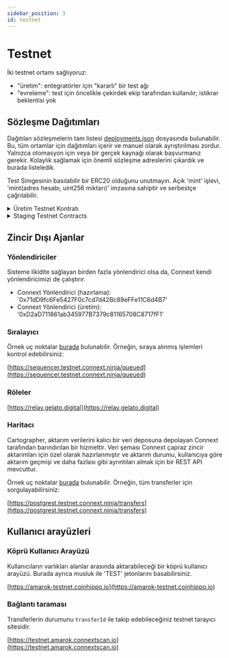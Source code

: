 ```yaml
---
sidebar_position: 3 
id: testnet
---
```


# Testnet

İki testnet ortamı sağlıyoruz:
- "üretim": entegratörler için "kararlı" bir test ağı
- "evreleme": test için öncelikle çekirdek ekip tarafından kullanılır; istikrar beklentisi yok

## Sözleşme Dağıtımları

Dağıtılan sözleşmelerin tam listesi [deployments.json](https://github.com/connext/nxtp/blob/main/packages/deployments/contracts/deployments.json) dosyasında bulunabilir. Bu, tüm ortamlar için dağıtımları içerir ve manuel olarak ayrıştırılması zordur. Yalnızca otomasyon için veya bir gerçek kaynağı olarak başvurmanız gerekir. Kolaylık sağlamak için önemli sözleşme adreslerini çıkardık ve burada listeledik.

Test Simgesinin basılabilir bir ERC20 olduğunu unutmayın. Açık 'mint' işlevi, 'mint(adres hesabı, uint256 miktarı)' imzasına sahiptir ve serbestçe çağrılabilir.

<details>

  <summary>Üretim Testnet Kontratı</summary>

  ### Goerli 
  
  Domain ID: 1735353714

  <table>
    <tbody>
      <tr>
        <th>Çekirdek Kontrat</th>
        <th>Addres</th>
      </tr>
      <tr>
        <td>
          <a href="https://louper.dev/diamond/0xD9e8b18Db316d7736A3d0386C59CA3332810df3B?network=goerli">
            ConnextHandler
          </a>
        </td>
        <td>0xD9e8b18Db316d7736A3d0386C59CA3332810df3B</td>
      </tr>
      <tr>
        <td>
          <a href="https://goerli.etherscan.io/address/0xC6d9D20d179CeCe15E226CdCa9Ef18B47E72fF86">
            TokenRegistry
          </a>
        </td>
        <td>0xC6d9D20d179CeCe15E226CdCa9Ef18B47E72fF86</td>
      </tr>
      <tr>
        <td>
          <a href="https://goerli.etherscan.io/address/0xBf0AC6dE22A82DfAc78CD54f5F649E778d26F78B">
            PromiseRouter
          </a>
        </td>
        <td>0xBf0AC6dE22A82DfAc78CD54f5F649E778d26F78B</td>
      </tr>
      <tr>
        <th>Asset Contract</th>
        <th>Address</th>
        <th>Type</th>
      </tr>
      <tr>
        <td>
          <a href="https://goerli.etherscan.io/address/0x7ea6eA49B0b0Ae9c5db7907d139D9Cd3439862a1">
            TEST
          </a>
        </td>
        <td>0x7ea6eA49B0b0Ae9c5db7907d139D9Cd3439862a1</td>
        <td>Canonical</td>
      </tr>
      <tr>
        <td>
          <a href="https://goerli.etherscan.io/address/0xB4FBF271143F4FBf7B91A5ded31805e42b2208d6">
            WETH
          </a>
        </td>
        <td>0xB4FBF271143F4FBf7B91A5ded31805e42b2208d6</td>
        <td>Canonical</td>
      </tr>
    </tbody>
  </table>

  <br />

  ### Optimism-Goerli

  Domain ID: 1735356532

  <table>
    <tbody>
      <tr>
        <th>Core Contract</th>
        <th>Address</th>
      </tr>
      <tr>
        <td>
          <a href="https://blockscout.com/optimism/goerli/address/0xA04f29c24CCf3AF30D4164F608A56Dc495B2c976">
            ConnextHandler
          </a>
        </td>
        <td>0xA04f29c24CCf3AF30D4164F608A56Dc495B2c976</td>
      </tr>
      <tr>
        <td>
          <a href="https://blockscout.com/optimism/goerli/address/0xEEb6D6aA1bae7f62d08c8233149534788DEf4807">
            TokenRegistry
          </a>
        </td>
        <td>0xEEb6D6aA1bae7f62d08c8233149534788DEf4807</td>
      </tr>
      <tr>
        <td>
          <a href="https://blockscout.com/optimism/goerli/address/0xba05fbdc1D6E70F5BA16559bc956F1074E723d9F">
            PromiseRouter
          </a>
        </td>
        <td>0xba05fbdc1D6E70F5BA16559bc956F1074E723d9F</td>
      </tr>
      <tr>
        <th>Asset Contract</th>
        <th>Address</th>
        <th>Type</th>
      </tr>
      <tr>
        <td>
          <a href="https://blockscout.com/optimism/goerli/address/0x68Db1c8d85C09d546097C65ec7DCBFF4D6497CbF">
            TEST
          </a>
        </td>
        <td>0x68Db1c8d85C09d546097C65ec7DCBFF4D6497CbF</td>
        <td>Representation</td>
      </tr>
      <tr>
        <td>
          <a href="https://blockscout.com/optimism/goerli/address/0x39B061B7e41DE8B721f9aEcEB6b3f17ECB7ba63E">
            nextWETH
          </a>
        </td>
        <td>0x39B061B7e41DE8B721f9aEcEB6b3f17ECB7ba63E</td>
        <td>Representation</td>
      </tr>
      <tr>
        <td>
          <a href="https://blockscout.com/optimism/goerli/address/0x74c6FD7D2Bc6a8F0Ebd7D78321A95471b8C2B806">
            WETH
          </a>
        </td>
        <td>0x74c6FD7D2Bc6a8F0Ebd7D78321A95471b8C2B806</td>
        <td>Adopted</td>
      </tr>
    </tbody>
  </table>

  ### Mumbai

  Domain ID: 9991

  <table>
    <tbody>
      <tr>
        <th>Core Contract</th>
        <th>Address</th>
      </tr>
      <tr>
        <td>
          <a href="https://louper.dev/diamond/0xfdA9C9aE45866D12E5008912318bf3c34fc30912?network=mumbai">
            ConnextHandler
          </a>
        </td>
        <td>0xfdA9C9aE45866D12E5008912318bf3c34fc30912</td>
      </tr>
      <tr>
        <td>
          <a href="https://mumbai.polygonscan.com/address/0xc7031D586320f707b591Cc83BA71219d0c9cf982">
            TokenRegistry
          </a>
        </td>
        <td>0xc7031D586320f707b591Cc83BA71219d0c9cf982</td>
      </tr>
      <tr>
        <td>
          <a href="https://mumbai.polygonscan.com/address/0x8a38b3C20941c9b82AC7D77B650aac2Ad9Df5472">
            PromiseRouter
          </a>
        </td>
        <td>0x8a38b3C20941c9b82AC7D77B650aac2Ad9Df5472</td>
      </tr>
      <tr>
        <th>Asset Contract</th>
        <th>Address</th>
        <th>Type</th>
      </tr>
      <tr>
        <td>
          <a href="https://mumbai.polygonscan.com/address/0xeDb95D8037f769B72AAab41deeC92903A98C9E16">
            TEST
          </a>
        </td>
        <td>0xeDb95D8037f769B72AAab41deeC92903A98C9E16</td>
        <td>Representation</td>
      </tr>
      <tr>
        <td>
          <a href="https://mumbai.polygonscan.com/address/0x1E5341E4b7ed5D0680d9066aac0396F0b1bD1E69">
            nextWETH
          </a>
        </td>
        <td>0x1E5341E4b7ed5D0680d9066aac0396F0b1bD1E69</td>
        <td>Representation</td>
      </tr>
      <tr>
        <td>
          <a href="https://mumbai.polygonscan.com/address/0x4DfAe612aaCB5b448C12A591cD0879bFa2e51d62">
            WETH
          </a>
        </td>
        <td>0x4DfAe612aaCB5b448C12A591cD0879bFa2e51d62</td>
        <td>Adopted</td>
      </tr>
    </tbody>
  </table>

</details>


<details>

  <summary>Staging Testnet Contracts</summary>

  ### Goerli

  Domain ID: 1735353714

  <table>
    <tbody>
      <tr>
        <th>Core Contract</th>
        <th>Address</th>
      </tr>
      <tr>
        <td>
          <a href="https://louper.dev/diamond/0x549CE89d40Cf1D28597CbC535F669d1FEEFfbC6f?network=goerli">
            ConnextHandler
          </a>
        </td>
        <td>0x549CE89d40Cf1D28597CbC535F669d1FEEFfbC6f</td>
      </tr>
      <tr>
        <td>
          <a href="https://goerli.etherscan.io/address/0x0e88035e46eEd61fB1d9c653208Bc3CC28403BEb">
            TokenRegistry
          </a>
        </td>
        <td>0x0e88035e46eEd61fB1d9c653208Bc3CC28403BEb</td>
      </tr>
      <tr>
        <th>Asset Contract</th>
        <th>Address</th>
        <th>Type</th>
      </tr>
      <tr>
        <td>
          <a href="https://goerli.etherscan.io/address/0x7ea6eA49B0b0Ae9c5db7907d139D9Cd3439862a1">
            TEST
          </a>
        </td>
        <td>0x7ea6eA49B0b0Ae9c5db7907d139D9Cd3439862a1</td>
        <td>Canonical</td>
      </tr>
      <tr>
        <td>
          <a href="https://goerli.etherscan.io/address/0xB4FBF271143F4FBf7B91A5ded31805e42b2208d6">
            WETH
          </a>
        </td>
        <td>0xB4FBF271143F4FBf7B91A5ded31805e42b2208d6</td>
        <td>Canonical</td>
      </tr>
    </tbody>
  </table>

  <br />

  ### Optimism-Goerli

  Domain ID: 1735356532 

  <table>
    <tbody>
      <tr>
        <th>Core Contract</th>
        <th>Address</th>
      </tr>
      <tr>
        <td>
          <a href="https://blockscout.com/optimism/goerli/address/0x2DB8F4D9D1dbE8787FF3131b64b0ae335e08Dc93">
            ConnextHandler
          </a>
        </td>
        <td>0x2DB8F4D9D1dbE8787FF3131b64b0ae335e08Dc93</td>
      </tr>
      <tr>
        <td>
          <a href="https://blockscout.com/optimism/goerli/address/0xC7d21A777409A6D0A3A5b10cE401D0277e5F42A9">
            TokenRegistry
          </a>
        </td>
        <td>0xC7d21A777409A6D0A3A5b10cE401D0277e5F42A9</td>
      </tr>
      <tr>
        <th>Asset Contract</th>
        <th>Address</th>
        <th>Type</th>
      </tr>
      <tr>
        <td>
          <a href="https://blockscout.com/optimism/goerli/address/0x68Db1c8d85C09d546097C65ec7DCBFF4D6497CbF">
            TEST
          </a>
        </td>
        <td>0x68Db1c8d85C09d546097C65ec7DCBFF4D6497CbF</td>
        <td>Representation</td>
      </tr>
      <tr>
        <td>
          <a href="https://blockscout.com/optimism/goerli/address/0x39B061B7e41DE8B721f9aEcEB6b3f17ECB7ba63E">
            nextWETH
          </a>
        </td>
        <td>0x39B061B7e41DE8B721f9aEcEB6b3f17ECB7ba63E</td>
        <td>Representation</td>
      </tr>
      <tr>
        <td>
          <a href="https://blockscout.com/optimism/goerli/address/0x74c6FD7D2Bc6a8F0Ebd7D78321A95471b8C2B806">
            WETH
          </a>
        </td>
        <td>0x74c6FD7D2Bc6a8F0Ebd7D78321A95471b8C2B806</td>
        <td>Adopted</td>
      </tr>
    </tbody>
  </table>

  ### Mumbai

  Domain ID: 9991

  <table>
    <tbody>
      <tr>
        <th>Core Contract</th>
        <th>Address</th>
      </tr>
      <tr>
        <td>
          <a href="https://louper.dev/diamond/0x73175967D3B06eC39A9097Ad7dEbb5edf6896e2f?network=mumbai">
            ConnextHandler
          </a>
        </td>
        <td>0x73175967D3B06eC39A9097Ad7dEbb5edf6896e2f</td>
      </tr>
      <tr>
        <td>
          <a href="https://mumbai.polygonscan.com/address/0x9F5ED51BC45aEbb0A440C102910f8019035c5673">
            TokenRegistry
          </a>
        </td>
        <td>0x9F5ED51BC45aEbb0A440C102910f8019035c5673</td>
      </tr>
      <tr>
        <th>Asset Contract</th>
        <th>Address</th>
        <th>Type</th>
      </tr>
      <tr>
        <td>
          <a href="https://mumbai.polygonscan.com/address/0xeDb95D8037f769B72AAab41deeC92903A98C9E16">
            TEST
          </a>
        </td>
        <td>0xeDb95D8037f769B72AAab41deeC92903A98C9E16</td>
        <td>Representation</td>
      </tr>
      <tr>
        <td>
          <a href="https://mumbai.polygonscan.com/address/0x1E5341E4b7ed5D0680d9066aac0396F0b1bD1E69">
            nextWETH
          </a>
        </td>
        <td>0x1E5341E4b7ed5D0680d9066aac0396F0b1bD1E69</td>
        <td>Representation</td>
      </tr>
      <tr>
        <td>
          <a href="https://mumbai.polygonscan.com/address/0x4DfAe612aaCB5b448C12A591cD0879bFa2e51d62">
            WETH
          </a>
        </td>
        <td>0x4DfAe612aaCB5b448C12A591cD0879bFa2e51d62</td>
        <td>Adopted</td>
      </tr>
    </tbody>
  </table>

</details>

## Zincir Dışı Ajanlar

### Yönlendiriciler

Sisteme likidite sağlayan birden fazla yönlendirici olsa da, Connext kendi yönlendiricimizi de çalıştırır.

- Connext Yönlendirici (hazırlama): `0x71dD9fc6Fe5427F0c7cd7d42Bc89eFFe11C6d4B7'
- Connext Yönlendirici (üretim): '0xD2aD711861ab345977B7379c81165708C8717fF1'
### Sıralayıcı

Örnek uç noktalar [burada](https://github.com/connext/nxtp/blob/c694958e51b9f81cc100260d07767882763087/packages/agents/sequencer/example.http#L15) bulunabilir. Örneğin, sıraya alınmış işlemleri kontrol edebilirsiniz:

[https://sequencer.testnet.connext.ninja/queued](https://sequencer.testnet.connext.ninja/queued)

### Röleler

[https://relay.gelato.digital](https://relay.gelato.digital)

### Haritacı

Cartographer, aktarım verilerini kalıcı bir veri deposuna depolayan Connext tarafından barındırılan bir hizmettir. Veri şeması Connext çapraz zincir aktarımları için özel olarak hazırlanmıştır ve aktarım durumu, kullanıcıya göre aktarım geçmişi ve daha fazlası gibi ayrıntıları almak için bir REST API mevcuttur.

Örnek uç noktalar [burada](https://github.com/connext/nxtp/blob/c694958e51b9f81cc100260d07767882763087/packages/agents/cartographer/api/example.http) bulunabilir. Örneğin, tüm transferler için sorgulayabilirsiniz:

[https://postgrest.testnet.connext.ninja/transfers](https://postgrest.testnet.connext.ninja/transfers)

## Kullanıcı arayüzleri

### Köprü Kullanıcı Arayüzü

Kullanıcıların varlıkları alanlar arasında aktarabileceği bir köprü kullanıcı arayüzü. Burada ayrıca musluk ile 'TEST' jetonlarını basabilirsiniz.

[https://amarok-testnet.coinhippo.io](https://amarok-testnet.coinhippo.io)

### Bağlantı taraması

Transferlerin durumunu `transferId` ile takip edebileceğiniz testnet tarayıcı sitesidir.

[https://testnet.amarok.connextscan.io](https://testnet.amarok.connextscan.io)
